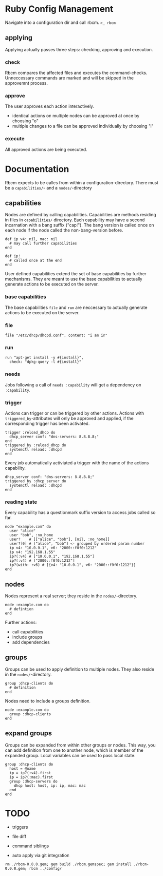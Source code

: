 Ruby Config Management
======================

Navigate into a configuration dir and call rbcm.
`>_ rbcm`

## applying

Applying actually passes three steps: checking, approving and execution.

### check

Rbcm compares the affected files and executes the command-checks. Unneccessary
commands are marked and will be skipped in the approvemnt process.

### approve

The user approves each action interactively.
 - identical actions on multiple nodes can be approved at once by choosing "o"
 - multiple changes to a file can be approved individually by choosing "i"

### execute

All approved actions are being executed.

# Documentation

Rbcm expects to be calles from within a configuration-directory. There must be
a `capabilities/`- and a `nodes/`-directory

## capabilities

Nodes are defined by calling capabilities. Capabilities are methods residing in
files in `capabilities/` directory. Each capability may have a second
incarnation with a bang suffix ("cap!"). The bang version is called once on each
node if the node called the non-bang-version before.
```
def ip v4: nil, mac: nil
  # may call further capabilities
end

def ip!
  # called once at the end
end
```
User defined capabilities extend the set of base capabilities by further
mechanisms. They are meant to use the base capabilities to actually generate
actions to be executed on the server.

### base capabilities

The base capabilities `file` and `run` are neccessary to actually generate
actions to be executed on the server.

### file

```
file "/etc/dhcp/dhcpd.conf", content: "i am in"
```

### run

```
run "apt-get install -y #{install}",
  check: "dpkg-query -l #{install}"
```

### needs

Jobs following a call of `needs :capability` will get a dependency on
`:capability`.

### trigger

Actions can trigger or can be triggered by other actions. Actions with
`triggered_by`-attributes will only be approved and applied, if the
corresponding trigger has been activated.
```
trigger :reload_dhcp do
  dhcp_server conf: "dns-servers: 8.8.8.8;"
end
triggered_by :reload_dhcp do
  systemctl reload: :dhcpd
end
```
Every job automatically activiated a trigger with the name of the actions
capability.
```
dhcp_server conf: "dns-servers: 8.8.8.8;"
triggered_by :dhcp_server do
  systemctl reload: :dhcpd
end
```

### reading state

Every capability has a questionmark suffix version to access jobs called so far.
```
node "example.com" do
  user "alice"
  user "bob", :no_home
  user?    # [["alice", "bob"], [nil, :no_home]]
  user?[0] # ["alice", "bob"] <- grouped by ordered param number
  ip v4: "10.0.0.1", v6: "2000::f0f0:1212"
  ip v4: "192.168.1.55"
  ip?(:v4) # ["10.0.0.1", "192.168.1.55"]
  ip?(:v4) # ["2000::f0f0:1212"]
  ip?(with: :v6) # [{v4: "10.0.0.1", v6: "2000::f0f0:1212"}]
end
```

## nodes

Nodes represent a real server; they reside in the `nodes/`-directory.
```
node :example.com do
  # defintion
end
```
Further actions:
 - call capabilities
 - include groups
 - add dependencies

## groups

Groups can be used to apply definition to multiple nodes. They also reside in
the `nodes/`-directory.
```
group :dhcp-clients do
  # definition
end
```
Nodes need to include a groups definition.
```
node :example.com do
  group :dhcp-clients
end
```

## expand groups

Groups can be expanded from within other groups or nodes. This way, you can add
definition from one to another node, which is member of the expanded group.
Local variables can be used to pass local state.
```
group :dhcp-clients do
  host = @name
  ip = ip?(:v4).first
  ip = ip?(:mac).first
  group :dhcp-servers do
    dhcp host: host, ip: ip, mac: mac
  end
end
```

# TODO

- triggers
- file diff
- command siblings

- auto apply via git integration

`rm ./rbcm-0.0.0.gem; gem build ./rbcm.gemspec; gem install ./rbcm-0.0.0.gem; rbcm ../config/`
